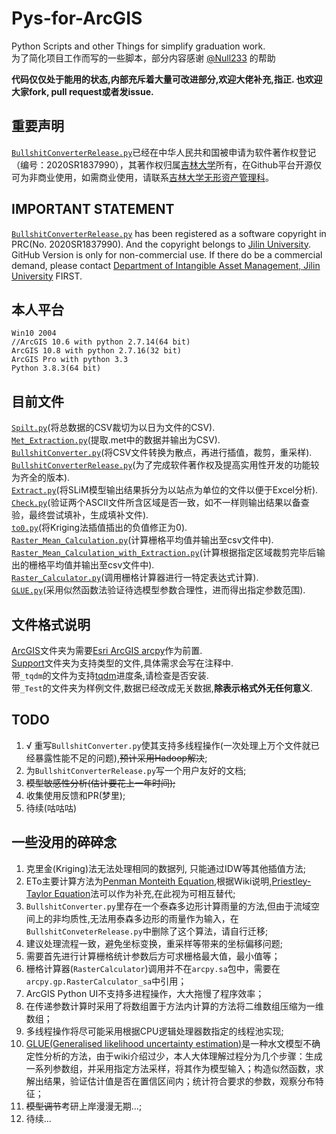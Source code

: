 # Pys-for-ArcGIS

[^_^]: # (For the girl who I missed and still miss now.)
[^_^]: # (Glad to see everything get well on you. Please carry it on, and be yourself.)
[^_^]: # (Sticking to the dream is a privilege, so jealious that you have that.)
[^_^]: # (Sadly but luckily end it before the gaps get beyond accross.)
[^_^]: # (All best wishes to you, HZC.)

Python Scripts and other Things for simplify graduation work.  
为了简化项目工作而写的一些脚本，部分内容感谢 [@Null233](https://github.com/Null233) 的帮助  

**代码仅仅处于能用的状态,内部充斥着大量可改进部分,欢迎大佬补充,指正. 也欢迎大家fork, pull request或者发issue.**

## 重要声明
[`BullshitConverterRelease.py`](ArcGIS/BullshitConverterRelease.py)已经在中华人民共和国被申请为软件著作权登记（编号：2020SR1837990），其著作权归属[吉林大学](https://jlu.edu.cn)所有，在Github平台开源仅可为非商业使用，如需商业使用，请联系[吉林大学无形资产管理科](http://zchq.jlu.edu.cn/)。

## IMPORTANT STATEMENT

[`BullshitConverterRelease.py`](ArcGIS/BullshitConverterRelease.py) has been registered as a software copyright in PRC(No. 2020SR1837990). And the copyright belongs to [Jilin University](https://jlu.edu.cn). GitHub Version is only for non-commercial use. If there do be a commercial demand, please contact [Department of Intangible Asset Management, Jilin University](http://zchq.jlu.edu.cn/) FIRST.

## 本人平台
```
Win10 2004
//ArcGIS 10.6 with python 2.7.14(64 bit)
ArcGIS 10.8 with python 2.7.16(32 bit)
ArcGIS Pro with python 3.3
Python 3.8.3(64 bit)
```
## 目前文件
[`Spilt.py`](Support/Split.py)(将总数据的CSV裁切为以日为文件的CSV).   
[`Met_Extraction.py`](Support/Met_Extraction.py)(提取.met中的数据并输出为CSV).  
[`BullshitConverter.py`](ArcGIS/BullshitConverter.py/)(将CSV文件转换为散点，再进行插值，裁剪，重采样).  
[`BullshitConverterRelease.py`](ArcGIS/BullshitConverterRelease.py)(为了完成软件著作权及提高实用性开发的功能较为齐全的版本).   
[`Extract.py`](Support/Extract.py)(将SLiM模型输出结果拆分为以站点为单位的文件以便于Excel分析).  
[`Check.py`](Support/Check.py)(验证两个ASCII文件所含区域是否一致，如不一样则输出结果以备查验，最终尝试填补，生成填补文件).   
[`to0.py`](Support/to0.py)(将Kriging法插值插出的负值修正为0).      
[`Raster_Mean_Calculation.py`](ArcGIS/Raster_Mean_Calculation.py)(计算栅格平均值并输出至csv文件中).
[`Raster_Mean_Calculation_with_Extraction.py`](ArcGIS/Raster_Mean_Calculation_with_Extraction.py)(计算根据指定区域裁剪完毕后输出的栅格平均值并输出至csv文件中).  
[`Raster_Calculator.py`](ArcGIS/Raster_Calculator.py)(调用栅格计算器进行一特定表达式计算).       
[`GLUE.py`](Support/GLUE.py)(采用似然函数法验证待选模型参数合理性，进而得出指定参数范围).  
## 文件格式说明
[ArcGIS](ArcGIS/)文件夹为需要[Esri ArcGIS arcpy](https://www.esri.com/arcgis-blog/products/arcgis-desktop/uncategorized/whats-new-in-arcmap-10-6/)作为前置.  
[Support](Support/)文件夹为支持类型的文件,具体需求会写在注释中.  
带`_tqdm`的文件为支持[tqdm](https://github.com/tqdm/tqdm)进度条,请检查是否安装.  
带`_Test`的文件夹为样例文件,数据已经改成无关数据,**除表示格式外无任何意义**.  

## TODO
1. √ 重写`BullshitConverter.py`使其支持多线程操作(一次处理上万个文件就已经暴露性能不足的问题),~~预计采用Hadoop解决~~;
2. 为`BullshitConverterRelease.py`写一个用户友好的文档;
3. ~~模型敏感性分析(估计要花上一年时间);~~
4. 收集使用反馈和PR(梦里);
5. 待续(咕咕咕)

##  一些没用的碎碎念
1.  克里金(Kriging)法无法处理相同的数据列, 只能通过IDW等其他插值方法;  
2.  ETo主要计算方法为[Penman Monteith Equation](https://en.wikipedia.org/wiki/Penman%E2%80%93Monteith_equation),根据Wiki说明,[Priestley-Taylor Equation](https://en.wikipedia.org/wiki/Penman%E2%80%93Monteith_equation)法可以作为补充,在此视为可相互替代;  
3.  `BullshitConverter.py`里存在一个泰森多边形计算雨量的方法,但由于流域空间上的非均质性,无法用泰森多边形的雨量作为输入，在`BullshitConveterRelease.py`中删除了这个算法，请自行迁移;  
4.  建议处理流程一致，避免坐标变换，重采样等带来的坐标偏移问题;
5.  需要首先进行计算栅格统计参数后方可求栅格最大值，最小值等；
6.  栅格计算器(`RasterCalculator`)调用并不在`arcpy.sa`包中，需要在`arcpy.gp.RasterCalculator_sa`中引用；
7.  ArcGIS Python UI不支持多进程操作，大大拖慢了程序效率；
8.  在传递参数计算时采用了将数组置于方法内计算的方法将二维数组压缩为一维数组；
9.  多线程操作将尽可能采用根据CPU逻辑处理器数指定的线程池实现;
10. [GLUE(Generalised likelihood uncertainty estimation)](https://en.wikipedia.org/wiki/Generalised_likelihood_uncertainty_estimation)是一种水文模型不确定性分析的方法，由于wiki介绍过少，本人大体理解过程分为几个步骤：生成一系列参数组，并采用指定方法采样，将其作为模型输入；构造似然函数，求解出结果，验证估计值是否在置信区间内；统计符合要求的参数，观察分布特征；
11. ~~模型调节~~考研上岸漫漫无期...;
12. 待续...  